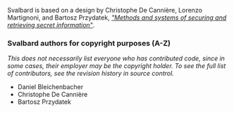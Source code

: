 Svalbard is based on a design by Christophe De Canni&egrave;re, Lorenzo
Martignoni, and Bartosz Przydatek, [_"Methods and systems of securing and
retrieving secret information"_](https://patents.google.com/patent/US20170288870).

### Svalbard authors for copyright purposes (A-Z)

*This does not necessarily list everyone who has contributed code, since in
some cases, their employer may be the copyright holder.  To see the full list
of contributors, see the revision history in source control.*

 * Daniel Bleichenbacher
 * Christophe De Canni&egrave;re
 * Bartosz Przydatek
